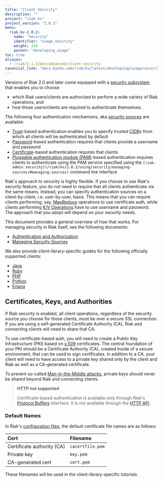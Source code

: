 ```yaml
---
title: "Client Security"
description: ""
project: "riak_kv"
project_version: "2.0.2"
menu:
  riak_kv-2.0.2:
    name: "Security"
    identifier: "usage_security"
    weight: 114
    parent: "developing_usage"
toc: true
aliases:
  - /riak/2.1.3/dev/advanced/client-security
canonical_link: "docs.basho.com/riak/kv/latest/developing/usage/security.md"
---
```


Versions of Riak 2.0 and later come equipped with a [security subsystem](/riak/kv/2.0.2/using/security/basics) that enables you to choose

* which Riak users/clients are authorized to perform a wide variety of
  Riak operations, and
* how those users/clients are required to authenticate themselves.

The following four authentication mechanisms, aka [security sources](/riak/kv/2.0.2/using/security/managing-sources/) are available:

* [Trust](/riak/kv/2.0.2/using/security/managing-sources/#trust-based-authentication)-based
  authentication enables you to specify trusted
  [CIDR](http://en.wikipedia.org/wiki/Classless_Inter-Domain_Routing)s
  from which all clients will be authenticated by default
* [Password](/riak/kv/2.0.2/using/security/managing-sources/#password-based-authentication)-based authentication requires
  that clients provide a username and password
* [Certificate](/riak/kv/2.0.2/using/security/managing-sources/#certificate-based-authentication)-based authentication
  requires that clients
* [Pluggable authentication module (PAM)](/riak/kv/2.0.2/using/security/managing-sources/#pam-based-authentication)-based authentication requires
  clients to authenticate using the PAM service specified using the
  `[riak-admin security](/riak/kv/2.0.2/using/security/managing-sources/#managing-sources)`
  command line interface

Riak's approach to security is highly flexible. If you choose to use
Riak's security feature, you do not need to require that all clients
authenticate via the same means. Instead, you can specify authentication
sources on a client-by-client, i.e. user-by-user, basis. This means that
you can require clients performing, say, [MapReduce](/riak/kv/2.0.2/developing/usage/mapreduce/)
operations to use certificate auth, while clients performing [K/V Operations](/riak/kv/2.0.2/developing/usage) have to use username and password. The approach
that you adopt will depend on your security needs.

This document provides a general overview of how that works. For
managing security in Riak itself, see the following documents:

* [Authentication and Authorization](/riak/kv/2.0.2/using/security/basics)
* [Managing Security Sources](/riak/kv/2.0.2/using/security/managing-sources/)

We also provide client-library-specific guides for the following
officially supported clients:

* [Java](/riak/kv/2.0.2/developing/usage/security/java)
* [Ruby](/riak/kv/2.0.2/developing/usage/security/ruby)
* [PHP](/riak/kv/2.0.2/developing/usage/security/php)
* [Python](/riak/kv/2.0.2/developing/usage/security/python)
* [Erlang](/riak/kv/2.0.2/developing/usage/security/erlang)

## Certificates, Keys, and Authorities

If Riak security is enabled, all client operations, regardless of the
security source you choose for those clients, must be over a secure SSL
connection. If you are using a self-generated Certificate Authority
(CA), Riak and connecting clients will need to share that CA.

To use certificate-based auth, you will need to create a Public Key
Infrastructure (PKI) based on
[x.509](http://en.wikipedia.org/wiki/X.509) certificates. The central
foundation of your PKI should be a Certificate Authority (CA), created
inside of a secure environment, that can be used to sign certificates.
In addition to a CA, your client will need to have access to a private
key shared only by the client and Riak as well as a CA-generated
certificate.

To prevent so-called [Man-in-the-Middle
attacks](http://en.wikipedia.org/wiki/Man-in-the-middle_attack), private
keys should never be shared beyond Riak and connecting clients.

> **HTTP not supported**
>
> Certificate-based authentication is available only through Riak's
[Protocol Buffers](/riak/kv/2.0.2/developing/api/protocol-buffers/) interface. It is not available through the
[HTTP API](/riak/kv/2.0.2/developing/api/http).

### Default Names

In Riak's [configuration files](/riak/kv/2.0.2/configuring/reference/#security), the
default certificate file names are as follows:

Cert | Filename
:----|:-------
Certificate authority (CA) | `cacertfile.pem`
Private key | `key.pem`
CA-generated cert | `cert.pem`

These filenames will be used in the client-library-specific tutorials.
